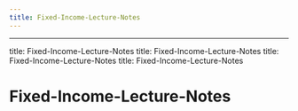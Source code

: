 ```yaml
---
title: Fixed-Income-Lecture-Notes
---
```

---
title: Fixed-Income-Lecture-Notes
title: Fixed-Income-Lecture-Notes
title: Fixed-Income-Lecture-Notes
title: Fixed-Income-Lecture-Notes
# Fixed-Income-Lecture-Notes
